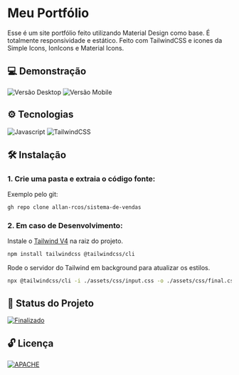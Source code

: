 # Meu Portfólio

Esse é um site portfólio feito utilizando Material Design como base. É totalmente responsividade e estático. Feito com TailwindCSS e icones da Simple Icons, IonIcons e Material Icons.

## 💻 Demonstração
![Versão Desktop](https://raw.githubusercontent.com/allan-rcos/allan-rcos.github.io/74ae438fade2e8d8c18400911065168e92fb26ae/assets/demo/desktop.gif)
![Versão Mobile](https://raw.githubusercontent.com/allan-rcos/allan-rcos.github.io/74ae438fade2e8d8c18400911065168e92fb26ae/assets/demo/mobile.gif)

## ⚙️ Tecnologias
![Javascript](https://img.shields.io/badge/JavaScript-323330?style=for-the-badge&logo=javascript&logoColor=F7DF1E)
![TailwindCSS](https://img.shields.io/badge/Tailwind_CSS-38B2AC?style=for-the-badge&logo=tailwind-css&logoColor=white)

## 🛠️ Instalação

### 1. Crie uma pasta e extraia o código fonte:

Exemplo pelo git:

```bash
gh repo clone allan-rcos/sistema-de-vendas
```

### 2. Em caso de Desenvolvimento:

Instale o [Tailwind V4](https://tailwindcss.com/docs/installation/tailwind-cli) na raiz do projeto.

```bash
npm install tailwindcss @tailwindcss/cli
```

Rode o servidor do Tailwind em background para atualizar os estilos.

```bash
npx @tailwindcss/cli -i ./assets/css/input.css -o ./assets/css/final.css --watch
```

## 🔔 Status do Projeto

[![Finalizado](https://img.shields.io/badge/Finalizado-1CE783?style=for-the-badge)](#)

## 🔓 Licença

[![APACHE](https://img.shields.io/badge/Apache--2.0-green?style=for-the-badge)](#)

